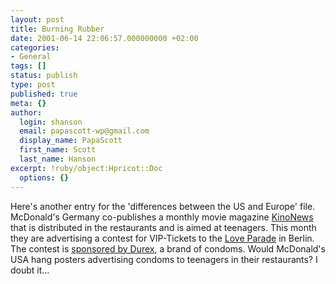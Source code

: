 ```yaml
---
layout: post
title: Burning Rubber
date: 2001-06-14 22:06:57.000000000 +02:00
categories:
- General
tags: []
status: publish
type: post
published: true
meta: {}
author:
  login: shanson
  email: papascott-wp@gmail.com
  display_name: PapaScott
  first_name: Scott
  last_name: Hanson
excerpt: !ruby/object:Hpricot::Doc
  options: {}
---
```

<p>Here's another entry for the 'differences between the US and Europe' file. McDonald's Germany co-publishes a monthly movie magazine <a href="http://www.kinonews.de">KinoNews</a> that is distributed in the restaurants and is aimed at teenagers. This month they are advertising a contest for VIP-Tickets to the <a href="http://www.loveparade.de">Love Parade</a> in Berlin. The contest is <a href="http://www.durex.de/de/htm/durex_news.html">sponsored by Durex</a>, a brand of condoms. Would McDonald's USA hang posters advertising condoms to teenagers in their restaurants? I doubt it...</p>
